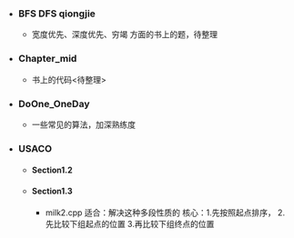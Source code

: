 * ### BFS   DFS   qiongjie
    * 宽度优先、深度优先、穷竭 方面的书上的题，待整理<br>
* ### Chapter_mid 
    * 书上的代码<待整理><br>
* ### DoOne_OneDay
    * 一些常见的算法，加深熟练度
*   ### USACO
    * #### Section1.2
    * #### Section1.3
        * milk2.cpp
        适合：解决这种多段性质的
        核心：1.先按照起点排序，  2.先比较下组起点的位置  3.再比较下组终点的位置